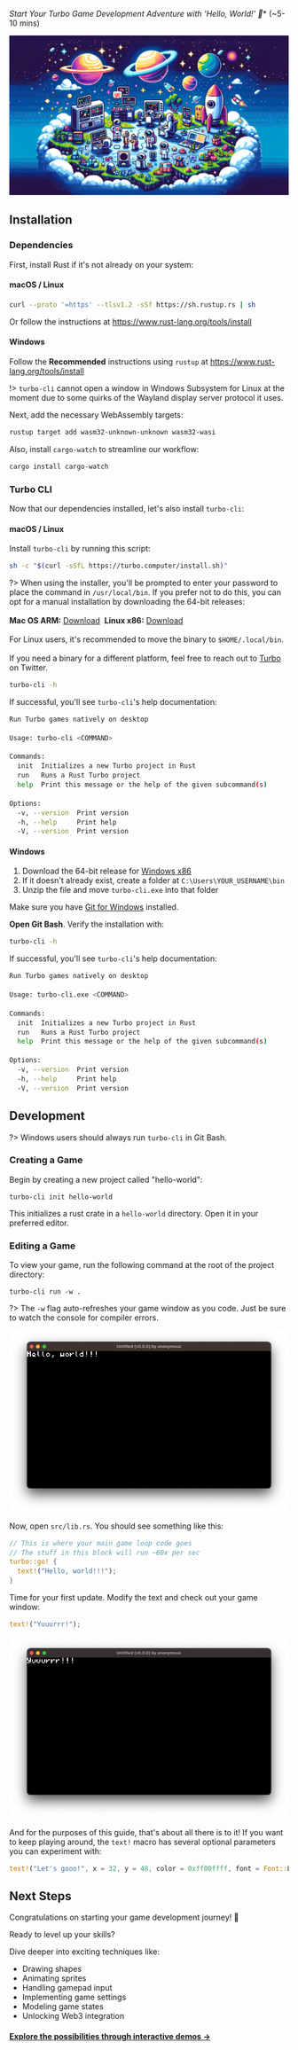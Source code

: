 *Start Your Turbo Game Development Adventure with 'Hello, World!' 🚀** (~5-10 mins)

![Quick Start Banner](_media/quick-start-banner.webp)

## Installation

### Dependencies   

First, install Rust if it's not already on your system:

<!-- tabs:start -->

#### **macOS / Linux**

```bash
curl --proto '=https' --tlsv1.2 -sSf https://sh.rustup.rs | sh
```

Or follow the instructions at https://www.rust-lang.org/tools/install

#### **Windows**

Follow the **Recommended** instructions using `rustup` at https://www.rust-lang.org/tools/install

!> `turbo-cli` cannot open a window in Windows Subsystem for Linux at the moment due to some quirks of the Wayland display server protocol it uses.

<!-- tabs:end -->

Next, add the necessary WebAssembly targets:

```bash
rustup target add wasm32-unknown-unknown wasm32-wasi
```

Also, install `cargo-watch` to streamline our workflow:

```bash
cargo install cargo-watch
```

### Turbo CLI

Now that our dependencies installed, let's also install `turbo-cli`:

<!-- tabs:start -->

#### **macOS / Linux**

Install `turbo-cli` by running this script:

```bash
sh -c "$(curl -sSfL https://turbo.computer/install.sh)"
```

?> When using the installer, you'll be prompted to enter your password to place the command in `/usr/local/bin`. If you prefer not to do this, you can opt for a manual installation by downloading the 64-bit releases:
<br /><br />
**Mac OS ARM:** [Download](https://turbo.computer/bin/aarch64-apple-darwin/turbo-cli)&nbsp; 
**Linux x86:** [Download](https://turbo.computer/bin/x86_64-unknown-linux-gnu/turbo-cli)
<br /><br />
For Linux users, it's recommended to move the binary to `$HOME/.local/bin`.
<br /><br />
If you need a binary for a different platform, feel free to reach out to [Turbo](https://twitter.com/makegamesfast) on Twitter.
  
```bash
turbo-cli -h
```

If successful, you'll see `turbo-cli`'s help documentation:

```bash
Run Turbo games natively on desktop

Usage: turbo-cli <COMMAND>

Commands:
  init  Initializes a new Turbo project in Rust
  run   Runs a Rust Turbo project
  help  Print this message or the help of the given subcommand(s)

Options:
  -v, --version  Print version
  -h, --help     Print help
  -V, --version  Print version
```

#### **Windows**

1. Download the 64-bit release for [Windows x86](https://turbo.computer/bin/x86_64-pc-windows-msvc/turbo-cli.exe.zip)
2. If it doesn't already exist, create a folder at `C:\Users\YOUR_USERNAME\bin`
3. Unzip the file and move `turbo-cli.exe` into that folder

Make sure you have [Git for Windows](https://git-scm.com/download/win) installed.

**Open Git Bash**. Verify the installation with:

```bash
turbo-cli -h
```

If successful, you'll see `turbo-cli`'s help documentation:

```bash
Run Turbo games natively on desktop

Usage: turbo-cli.exe <COMMAND>

Commands:
  init  Initializes a new Turbo project in Rust
  run   Runs a Rust Turbo project
  help  Print this message or the help of the given subcommand(s)

Options:
  -v, --version  Print version
  -h, --help     Print help
  -V, --version  Print version
```

<!-- tabs:end -->



## Development

?> Windows users should always run `turbo-cli` in Git Bash.

### Creating a Game

Begin by creating a new project called "hello-world":

```
turbo-cli init hello-world
```

This initializes a rust crate in a `hello-world` directory. Open it in your preferred editor.


### Editing a Game

To view your game, run the following command at the root of the project directory:

```
turbo-cli run -w .
```
?> The `-w` flag auto-refreshes your game window as you code. Just be sure to watch the console for compiler errors.


![Turbo game window with the text "Hello, world!!!"](_media/hello-world.png)

Now, open `src/lib.rs`. You should see something like this:

```rust
// This is where your main game loop code goes
// The stuff in this block will run ~60x per sec
turbo::go! {
  text!("Hello, world!!!");
}
```

Time for your first update. Modify the text and check out your game window:

```rust
text!("Yuuurrr!");
```

![Turbo game window with the text "yuuurrr!!!"](_media/yuuurrr.png)


And for the purposes of this guide, that's about all there is to it! If you want to keep playing around, the `text!` macro has several optional parameters you can experiment with:

```rust
text!("Let's gooo!", x = 32, y = 48, color = 0xff00ffff, font = Font::L);
```

## Next Steps

Congratulations on starting your game development journey! 🎉

Ready to level up your skills?

Dive deeper into exciting techniques like:

- Drawing shapes
- Animating sprites
- Handling gamepad input ️
- Implementing game settings
- Modeling game states
- Unlocking Web3 integration

#### [Explore the possibilities through interactive demos &rarr;](/examples)

<br />